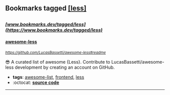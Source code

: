 ## Bookmarks tagged [[less]](https://www.bookmarks.dev?q=[less])

_<sup><sup>[www.bookmarks.dev/tagged/less](https://www.bookmarks.dev/tagged/less)</sup></sup>_
---
#### [awesome-less](https://github.com/LucasBassetti/awesome-less#readme)
_<sup>https://github.com/LucasBassetti/awesome-less#readme</sup>_

:sunglasses: A curated list of awesome {Less}. Contribute to LucasBassetti/awesome-less development by creating an account on GitHub.
* **tags**: [awesome-list](../tagged/awesome-list.md), [frontend](../tagged/frontend.md), [less](../tagged/less.md)
* :octocat: **[source code](https://github.com/LucasBassetti/awesome-less#readme)**
---
